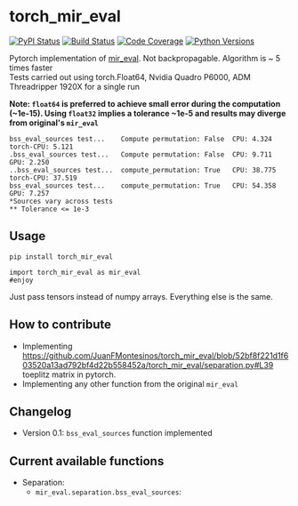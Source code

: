 # torch_mir_eval


[![PyPI Status](https://badge.fury.io/py/torch-mir-eval.svg)](https://badge.fury.io/py/torch-mir-eval)
[![Build Status](https://github.com/JuanFMontesinos/torch_mir_eval/workflows/CI/badge.svg)](https://github.com/JuanFMontesinos/torch_mir_eval)
[![Code Coverage](https://codecov.io/gh/JuanFMontesinos/torch_mir_eval/branch/main/graph/badge.svg)](https://codecov.io/gh/JuanFMontesinos/torch_mir_eval)
[![Python Versions](https://img.shields.io/pypi/pyversions/asteroid.svg)](https://pypi.org/project/asteroid/)


Pytorch implementation of [mir_eval](https://craffel.github.io/mir_eval/).
Not backpropagable.
Algorithm is ~ 5 times faster  
Tests carried out using torch.Float64, Nvidia Quadro P6000, ADM Threadripper 1920X for a single run

**Note: `float64` is preferred to achieve small error during the computation (~1e-15). Using `float32` implies a tolerance ~1e-5 and results may diverge from original's `mir_eval`**  



```
bss_eval_sources test...	Compute permutation: False	CPU: 4.324	torch-CPU: 5.121
.bss_eval_sources test...	Compute permutation: False	CPU: 9.711	GPU: 2.250
..bss_eval_sources test...	compute_permutation: True	CPU: 38.775	torch-CPU: 37.519
bss_eval_sources test...	compute_permutation: True	CPU: 54.358	GPU: 7.257
*Sources vary across tests  
** Tolerance <= 1e-3
```
## Usage
`pip install torch_mir_eval`  
```
import torch_mir_eval as mir_eval
#enjoy
```
Just pass tensors instead of numpy arrays. Everything else is the same.  

## How to contribute  
- Implementing https://github.com/JuanFMontesinos/torch_mir_eval/blob/52bf8f221d1f603520a13ad792bf4d22b558452a/torch_mir_eval/separation.py#L39 toeplitz matrix in pytorch.
- Implementing any other function from the original `mir_eval`

## Changelog  
- Version 0.1: `bss_eval_sources` function implemented  

## Current available functions  
* Separation: 
  - `mir_eval.separation.bss_eval_sources`:
